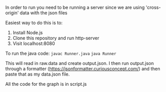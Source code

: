 In order to run you need to be running a server since we are using 'cross-origin' data with the json files

Easiest way to do this is to:
1. Install Node.js
2. Clone this repository and run http-server
3. Visit localhost:8080

To run the java code:
`javac Runner.java`
`java Runner`

This will read in raw.data and create output.json. I then run output.json through a formatter (https://jsonformatter.curiousconcept.com/) and then paste that as my data.json file.

All the code for the graph is in script.js
